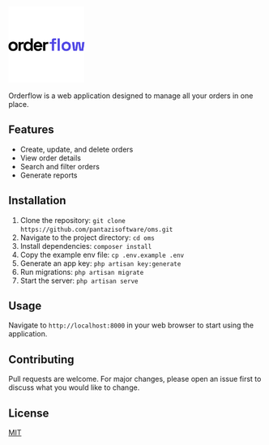 <img src="./public/img/orderflow-logo.png" height="150" alt="Orderflow Logo" />

Orderflow is a web application designed to manage all your orders in one place.

## Features

- Create, update, and delete orders
- View order details
- Search and filter orders
- Generate reports

## Installation

1. Clone the repository: `git clone https://github.com/pantazisoftware/oms.git`
2. Navigate to the project directory: `cd oms`
3. Install dependencies: `composer install`
4. Copy the example env file: `cp .env.example .env`
5. Generate an app key: `php artisan key:generate`
6. Run migrations: `php artisan migrate`
7. Start the server: `php artisan serve`

## Usage

Navigate to `http://localhost:8000` in your web browser to start using the application.

## Contributing

Pull requests are welcome. For major changes, please open an issue first to discuss what you would like to change.

## License

[MIT](https://choosealicense.com/licenses/mit/)
